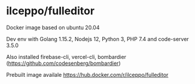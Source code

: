 # ilceppo/fulleditor

Docker image based on ubuntu 20.04

Dev env with Golang 1.15.2, Nodejs 12, Python 3, PHP 7.4 and code-server 3.5.0

Also installed firebase-cli, vercel-cli, bombardier (https://github.com/codesenberg/bombardier)

Prebuilt image availale https://hub.docker.com/r/ilceppo/fulleditor
